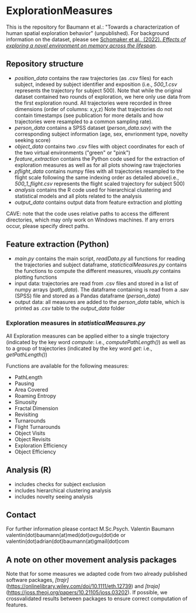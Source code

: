 # ExplorationMeasures
This is the repository for Baumann et al.: "Towards a characterization of human spatial exploration behavior" (unpublished). For background information on the dataset, please see [Schomaker et al., (2022). *Effects of exploring a novel environment on memory across the lifespan*](https://www.nature.com/articles/s41598-022-20562-4).

## Repository structure
- *position_data* contains the raw trajectories (as .csv files) for each subject, indexed by subject identifier and exposition (i.e., *500_1.csv* represents the trajectory for subject 500). Note that while the original dataset contained two rounds of exploration, we here only use data from the first exploration round. All trajectories were recorded in three dimensions (order of columns: x,y,z) Note that trajectories do not contain timestamps (see publication for more details and how trajectories were resampled to a common sampling rate).
- *person_data* contains a SPSS dataset (*person_data.sav*) with the corresponding subject information (age, sex, envrionment type, novelty seeking score)
- *object_data* contains two .csv files with object coordinates for each of the two virtual environments ("green" or "pink") 
- *feature_extraction* contains the Python code used for the extraction of exploration measures as well as for all plots showing raw trajectories
- *pflight_data* contains numpy files with all trajectories resampled to the flight scale following the same indexing order as detailed above(i.e., *500_1_flight.csv* represents the flight scaled trajectory for subject 500)
- *analysis* contains the R code used for hierarchical clustering and statistical models and all plots related to the analysis
- *output_data* contains output data from feature extraction and plotting

CAVE: note that the code uses relative paths to access the different directories, which may only work on Windows machines. If any errors occur, please specify direct paths.


## Feature extraction (Python)
- *main.py* contains the main script, *readData.py* all functions for reading the trajectories and subject dataframe, *staticticalMeasures.py* contains the functions to compute the different measures, *visuals.py* contains plotting functions
- input data: trajectories are read from .csv files and stored in a list of numpy arrays (*path_data*). The dataframe containing is read from a .sav (SPSS) file and stored as a Pandas dataframe (*person_data*)
- output data: all measures are added to the *person_data* table, which is printed as .csv table to the *output_data* folder


### Exploration measures in *statisticalMeasures.py*
All Exploration measures can be applied either to a single trajectory (indicated by the key word *compute*: i.e., *computePathLength()*) as well as to a group of trajectories (indicated by the key word *get*: i.e., *getPathLength()*)

Functions are available for the following measures:
- PathLength
- Pausing
- Area Covered
- Roaming Entropy
- Sinuosity
- Fractal Dimension
- Revisiting
- Turnarounds
- Flight Turnarounds
- Object Visits
- Object Revisits
- Exploration Efficiency 
- Object Efficiency


## Analysis (R)
- includes checks for subject exclusion 
- includes hierarchical clustering analysis
- includes novelty seeing analysis

## Contact
For further information please contact M.Sc.Psych. Valentin Baumann
valentin(dot)baumann(at)med(dot)ovgu(dot)de or valentin(dot)adrian(dot)baumann(at)gmail(dot)com

## A note on other movement analysis packages 
Note that for some measures we adapted code from two already published software packages, *[trajr]*(https://onlinelibrary.wiley.com/doi/10.1111/eth.12739) and *[traja]*(https://joss.theoj.org/papers/10.21105/joss.03202). If possible, we crossvalidated results between packages to ensure correct computation of features. 
